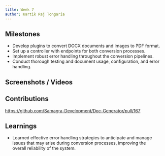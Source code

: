 ```yaml
---
title: Week 7
author: Kartik Raj Tongaria
---
```


## Milestones

- Develop plugins to convert DOCX documents and images to PDF format.
- Set up a controller with endpoints for both conversion processes.
- Implement robust error handling throughout the conversion pipelines.
- Conduct thorough testing and document usage, configuration, and error handling.

## Screenshots / Videos

## Contributions

https://github.com/Samagra-Development/Doc-Generator/pull/167

## Learnings

- Learned effective error handling strategies to anticipate and manage issues that may arise during conversion processes, improving the overall reliability of the system.
